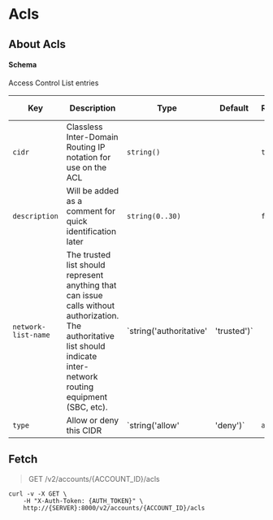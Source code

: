 # Acls

## About Acls

#### Schema

Access Control List entries



Key | Description | Type | Default | Required | Support Level
--- | ----------- | ---- | ------- | -------- | -------------
`cidr` | Classless Inter-Domain Routing IP notation for use on the ACL | `string()` |   | `true` |  
`description` | Will be added as a comment for quick identification later | `string(0..30)` |   | `false` |  
`network-list-name` | The trusted list should represent anything that can issue calls without authorization.  The authoritative list should indicate inter-network routing equipment (SBC, etc). | `string('authoritative' | 'trusted')` |   | `true` |  
`type` | Allow or deny this CIDR | `string('allow' | 'deny')` | `allow` | `true` |  



## Fetch

> GET /v2/accounts/{ACCOUNT_ID}/acls

```shell
curl -v -X GET \
    -H "X-Auth-Token: {AUTH_TOKEN}" \
    http://{SERVER}:8000/v2/accounts/{ACCOUNT_ID}/acls
```

